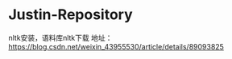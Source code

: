 # Justin-Repository
nltk安装，语料库nltk下载
地址：https://blog.csdn.net/weixin_43955530/article/details/89093825
